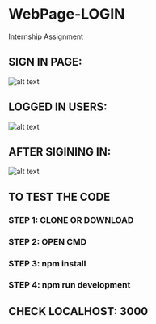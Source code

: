# WebPage-LOGIN
Internship Assignment 

## SIGN IN PAGE: 
![alt text](https://github.com/Pravinbat/WebPage-LOGIN/blob/master/Image1.JPG "SIGN IN PAGE")

## LOGGED IN USERS:
![alt text](https://github.com/Pravinbat/WebPage-LOGIN/blob/master/iMAGE2.JPG "SIGN IN PAGE")

## AFTER SIGINING IN:
![alt text](https://github.com/Pravinbat/WebPage-LOGIN/blob/master/Image3.JPG "SIGN IN PAGE")

## TO TEST THE CODE
### STEP 1: CLONE OR DOWNLOAD
### STEP 2: OPEN CMD
### STEP 3: npm install
### STEP 4: npm run development

## CHECK LOCALHOST: 3000
